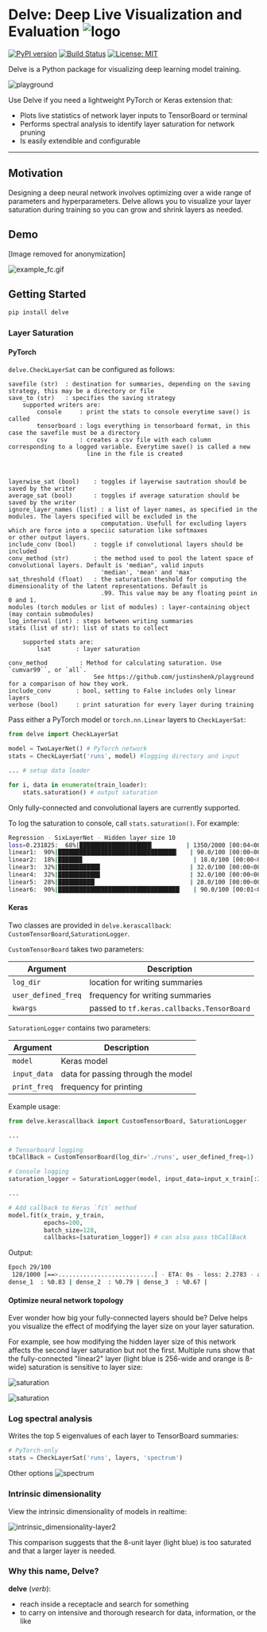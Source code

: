 # Delve: Deep Live Visualization and Evaluation ![logo](https://github.com/delve-team/delve/blob/master/images/delve_logo.png)

[![PyPI version](https://badge.fury.io/py/delve.svg)](https://badge.fury.io/py/delve) [![Build Status](https://travis-ci.org/delve-team/delve.svg?branch=master)](https://travis-ci.org/delve-team/delve) [![License: MIT](https://img.shields.io/badge/License-MIT-blue.svg)](https://opensource.org/licenses/MIT)

Delve is a Python package for visualizing deep learning model training.

![playground](https://github.com/justinshenk/playground/blob/master/saturation_demo.gif)

Use Delve if you need a lightweight PyTorch or Keras extension that:
- Plots live statistics of network layer inputs to TensorBoard or terminal
- Performs spectral analysis to identify layer saturation for network pruning
- Is easily extendible and configurable

------------------

## Motivation

Designing a deep neural network involves optimizing over a wide range of parameters and hyperparameters. Delve allows you to visualize your layer saturation during training so you can grow and shrink layers as needed.  

## Demo

[Image removed for anonymization]

<!--![live layer saturation demo](images/layer-saturation-convnet.gif)-->

![example_fc.gif](images/example_fc.gif)

## Getting Started

```bash
pip install delve
```

### Layer Saturation

#### PyTorch

`delve.CheckLayerSat` can be configured as follows:

```
savefile (str)  : destination for summaries, depending on the saving strategy, this may be a directory or file
save_to (str)   : specifies the saving strategy
    supported writers are:
        console     : print the stats to console everytime save() is called
        tensorboard : logs everything in tensorboard format, in this case the savefile must be a directory
        csv         : creates a csv file with each column corresponding to a logged variable. Everytime save() is called a new 
                      line in the file is created

        
        
layerwise_sat (bool)    : toggles if layerwise sautration should be saved by the writer
average_sat (bool)      : toggles if average saturation should be saved by the writer
ignore_layer_names (list) : a list of layer names, as specified in the modules. The layers specified will be excluded in the 
                          computation. Usefull for excluding layers which are force into a speciic saturation like softmaxes                                 or other output layers.
include_conv (bool)     : toggle if convolutional layers should be included
conv_method (str)       : the method used to pool the latent space of convolutional layers. Default is 'median", valid inputs
                          'median', 'mean' and 'max'
sat_threshold (float)   : the saturation theshold for computing the dimensionality of the latent representations. Default is
                          .99. This value may be any floating point in 0 and 1.
modules (torch modules or list of modules) : layer-containing object (may contain submodules)
log_interval (int) : steps between writing summaries
stats (list of str): list of stats to collect 

    supported stats are:
        lsat       : layer saturation

conv_method         : Method for calculating saturation. Use `cumvar99``, or `all`.
                        See https://github.com/justinshenk/playground for a comparison of how they work.
include_conv       : bool, setting to False includes only linear layers
verbose (bool)     : print saturation for every layer during training
```        
Pass either a PyTorch model or `torch.nn.Linear` layers to `CheckLayerSat`:

```python
from delve import CheckLayerSat

model = TwoLayerNet() # PyTorch network
stats = CheckLayerSat('runs', model) #logging directory and input

... # setup data loader

for i, data in enumerate(train_loader):    
    stats.saturation() # output saturation
```

Only fully-connected and convolutional layers are currently supported.

To log the saturation to console, call `stats.saturation()`. For example:

```bash
Regression - SixLayerNet - Hidden layer size 10                        │
loss=0.231825:  68%|████████████████████▎         | 1350/2000 [00:04<00:02, 289.30it/s]│
linear1:  90%|█████████████████████████████████▎   | 90.0/100 [00:00<00:00, 453.47it/s]│
linear2:  18%|██████▊                               | 18.0/100 [00:00<00:00, 90.68it/s]│
linear3:  32%|███████████▊                         | 32.0/100 [00:00<00:00, 161.22it/s]│
linear4:  32%|███████████▊                         | 32.0/100 [00:00<00:00, 161.24it/s]│
linear5:  28%|██████████▎                          | 28.0/100 [00:00<00:00, 141.11it/s]│
linear6:  90%|██████████████████████████████████▏   | 90.0/100 [00:01<00:00, 56.04it/s]
```

#### Keras

Two classes are provided in `delve.kerascallback`: `CustomTensorBoard`,`SaturationLogger`.

`CustomTensorBoard` takes two parameters:

| Argument | Description |
| --- | --- |
| `log_dir` | location for writing summaries |
| `user_defined_freq` |  frequency for writing summaries |
| `kwargs` | passed to `tf.keras.callbacks.TensorBoard` |

`SaturationLogger` contains two parameters:

| Argument | Description |
| --- | --- |
| `model` | Keras model |
| `input_data` |  data for passing through the model |
| `print_freq` |  frequency for printing |
 
 Example usage:

``` python
from delve.kerascallback import CustomTensorBoard, SaturationLogger

...

# Tensorboard logging
tbCallBack = CustomTensorBoard(log_dir='./runs', user_defined_freq=1)

# Console logging
saturation_logger = SaturationLogger(model, input_data=input_x_train[:2], print_freq=1)

...

# Add callback to Keras `fit` method
model.fit(x_train, y_train,
          epochs=100,
          batch_size=128,
          callbacks=[saturation_logger]) # can also pass tbCallBack
```

Output:

```bash
Epoch 29/100
 128/1000 [==>...........................] - ETA: 0s - loss: 2.2783 - acc: 0.1406
dense_1  : %0.83 | dense_2  : %0.79 | dense_3  : %0.67 |
```

#### Optimize neural network topology

Ever wonder how big your fully-connected layers should be? Delve helps you visualize the effect of modifying the layer size on your layer saturation.

For example, see how modifying the hidden layer size of this network affects the second layer saturation but not the first. Multiple runs show that the fully-connected "linear2" layer (light blue is 256-wide and orange is 8-wide) saturation is sensitive to layer size:

![saturation](images/layer1-saturation.png)

![saturation](images/layer2-saturation.png)

### Log spectral analysis

Writes the top 5 eigenvalues of each layer to TensorBoard summaries:

```python
# PyTorch-only
stats = CheckLayerSat('runs', layers, 'spectrum')
```

Other options
![spectrum](images/spectrum.png)

### Intrinsic dimensionality

View the intrinsic dimensionality of models in realtime:


![intrinsic_dimensionality-layer2](images/layer2-intrinsic.png)

This comparison suggests that the 8-unit layer (light blue) is too saturated and that a larger layer is needed.

### Why this name, Delve?

__delve__ (*verb*):

   - reach inside a receptacle and search for something
   - to carry on intensive and thorough research for data, information, or the like

